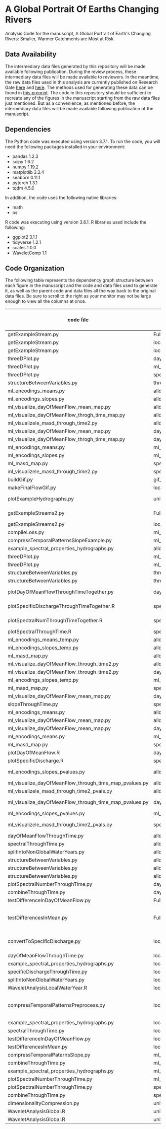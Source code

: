 # A Global Portrait Of Earths Changing Rivers
Analysis Code for the manuscript, A Global Portrait of Earth's Changing Rivers: Smaller, Warmer Catchments are Most at Risk.

## Data Availability

The intermediary data files generated by this repository will be made available following publication. During the review process, these intermediary data files will be made available to reviewers. In the meantime, the raw data files used in this analysis are currently published on Research Gate [here](https://doi.org/10.13140/RG.2.2.31696.84487) and [here](https://doi.org/10.13140/RG.2.2.24985.95842). The methods used for generating these data can be found in [this preprint](https://doi.org/10.1002/essoar.10507854.1). The code in this repository should be sufficient to recreate any of the figures in the manuscript starting from the raw data files just mentioned. But as a convenience, as mentioned before, the intermediary data files will be made available following publication of the manuscript. 

## Dependencies

The Python code was executed using version 3.7.1. To run the code, you will need the following packages installed in your environment:

- pandas 1.2.3
- scipy 1.6.2
- numpy 1.19.2
- matplotlib 3.3.4
- seaborn 0.11.1
- pytorch 1.3.1
- tqdm 4.5.0

In addition, the code uses the following native libraries:
- math
- os


R code was executing using version 3.6.1. R libraries used include the following:
- ggplot2 3.1.1
- tidyverse 1.2.1
- scales 1.0.0
- WaveletComp 1.1


## Code Organization

The following table represents the dependency graph structure between each figure in the manuscript and the code and data files used to generate it, as well as the parent code and data files all the way back to the original data files. Be sure to scroll to the right as your monitor may not be large enough to view all the columns at once.

code file | input file | output file | figure produced (if any) | Notes
-------------- | ---- | -------- | ------ | -----
getExampleStream.py | FullDatabase.csv |  | 1 | all panels
getExampleStream.py | localWaterYear |  |  |
getExampleStream.py | localWaterYearSpectralDecomposition |  |  |
threeDPlot.py | day_of_mean_flow_vs_size.csv |  | 2 | All frames
threeDPlot.py | ml_slope_encodings1.csv |  | 2 |
threeDPlot.py | specific_discharge_vs_size.csv |  | 2 |
structureBetweenVariables.py | throughTimeCombined.csv |  | 3 | All frames
ml_encodings_means.py | alldata.csv |  | 4 |
ml_encodings_slopes.py  | alldata.csv |  | 4 |
ml_visualize_dayOfMeanFlow_mean_map.py | alldata.csv |  | 4 |
ml_visualize_dayOfMeanFlow_throgh_time_map.py | alldata.csv |  | 4 |
ml_visualizele_masd_through_time2.py | alldata.csv |  | 4 |
ml_visualize_dayOfMeanFlow_mean_map.py | dayOfMeanFlowThroughTime.csv |  | 4 | Panel D
ml_visualize_dayOfMeanFlow_throgh_time_map.py | dayOfMeanFlowThroughTime.csv |  | 4 | Panel C
ml_encodings_means.py | ml_slope_encodings1.csv |  | 4 | Panel F
ml_encodings_slopes.py  | ml_slope_encodings1.csv |  | 4 | Panel E
ml_masd_map.py | specific_discharge_vs_size.csv |  | 4 | Panel B
ml_visualizele_masd_through_time2.py | specific_discharge_vs_size.csv |  | 4 | Panel A
buildGif.py | gif_figures |  | movie1 |
makeFinalFlowGif.py | localWaterYear | gif_figures |  |
plotExampleHydrographs.py | universallyAligned_powersTranspose.csv |  | S1 | Panels b and d
getExampleStreams2.py | FullDatabase.csv |  | S1 | Panels a and c
getExampleStreams2.py | localWaterYear |  |  |
compileLoss.py | ml_exampleXslope_encodings_loss_.csv |  | S2 |
compressTemporalPatternsSlopeExample.py | ml_all_years_data_separate.csv | ml_exampleXslope_encodings_loss_.csv | S3 |
example_spectral_properties_hydrographs.py | alldata.csv |  | S4 | All frames
threeDPlot.py | ml_encodings_1.csv |  | S5 | All frames
threeDPlot.py | ml_encodings_1.csv |  | S6 | All frames
structureBetweenVariables.py | throughTimeCombined.csv |  | S7 | All frames
structureBetweenVariables.py | throughTimeCombined.csv |  | S8 | All frames
plotDayOfMeanFlowThroughTimeTogether.py | dayOfMeanFlowThroughTime.csv |  | S9 | "Panels D, E, and F"
plotSpecificDischargeThroughTimeTogether.R | specificDischargeThroughTime.csv |  | S9 | "Panels A, B, and C"
plotSpectralNumThroughTimeTogether.R | spectralNumber_acrossTime.csv |  | S9 | "Panels G, H, and I"
plotSpectralThroughTime.R | spectralPowersThroughTime.csv |  | S10 |
ml_encodings_means_temp.py | alldata.csv |  | S11 | Panel C
ml_encodings_slopes_temp.py | alldata.csv |  | S11 | Panel F
ml_masd_map.py | alldata.csv |  | S11 |
ml_visualize_dayOfMeanFlow_through_time2.py | alldata.csv |  | S11 |
ml_visualize_dayOfMeanFlow_through_time2.py | dayOfMeanFlowThroughTime.csv |  | S11 | Panel E
ml_encodings_slopes_temp.py | ml_slope_encodings1.csv |  | S11 |
ml_masd_map.py | specific_discharge_vs_size.csv |  | S11 | Panel A
ml_visualize_dayOfMeanFlow_mean_map.py | dayOfMeanFlowThroughTime.csv |  | S11 | Panel B
slopeThroughTime.py | specific_discharge_vs_size.csv |  | S11 | Panel D
ml_encodings_means.py | alldata.csv |  | S12 |
ml_visualize_dayOfMeanFlow_mean_map.py | alldata.csv |  | S12 |
ml_visualize_dayOfMeanFlow_mean_map.py | dayOfMeanFlowThroughTime.csv |  | S12 | Panel B
ml_encodings_means.py | ml_slope_encodings1.csv |  | S12 | Panel C
ml_masd_map.py | specific_discharge_vs_size.csv |  | S12 | Panel A
plotDayOfMeanFlow.R | day_of_mean_flow_vs_size.csv |  | S13 | Panel B
plotSpecificDischarge.R  | specific_discharge_vs_size.csv |  | S13 | Panel A
ml_encodings_slopes_pvalues.py | alldata.csv |  | S14 | Panels E and F
ml_visualize_dayOfMeanFlow_through_time_map_pvalues.py | alldata.csv |  | S14 |
ml_visualizele_masd_through_time2_pvals.py | alldata.csv |  | S14 |
ml_visualize_dayOfMeanFlow_through_time_map_pvalues.py | dayOfMeanFlowThroughTime.csv |  | S14 | Panels C and D
ml_encodings_slopes_pvalues.py | ml_slope_encodings1.csv |  | S14 |
ml_visualizele_masd_through_time2_pvals.py | specific_discharge_vs_size.csv |  | S14 | panels A and B
dayOfMeanFlowThroughTime.py | alldata.csv | dayOfMeanFlowThroughTime.csv |  |
spectralThroughTime.py | alldata.csv | spectralPowersThroughTime.csv |  |
splitIntoNonGlobalWaterYears.py | alldata.csv | localWaterYear |  |
structureBetweenVariables.py | alldata_hemisphereCorrected.csv |  |  |
structureBetweenVariables.py | alldata_hemisphereCorrected.csv |  |  |
structureBetweenVariables.py | alldata_hemisphereCorrected.csv |  |  |
plotSpectralNumberThroughTime.py | day_of_mean_flow_vs_size.csv | spectralNumber_acrossTime.csv |  |
combineThroughTime.py | dayOfMeanFlowThroughTime.csv | throughTimeCombined.csv |  |
testDifferenceInDayOfMeanFlow.py | FullDatabase.csv | day_of_mean_flow_vs_size.csv |  |
testDifferencesInMean.py | FullDatabase.csv | specific_discharge_vs_size.csv |  | Convert discharge to specific disharge data
convertToSpecificDischarge.py | localWaterYear | localWaterYear |  | converts to specific discharge
dayOfMeanFlowThroughTime.py | localWaterYear | dayOfMeanFlowThroughTime.csv |  |
example_spectral_properties_hydrographs.py | localWaterYear |  |  |
specificDischargeThroughTime.py | localWaterYear | specificDischargeThroughTime.csv |  |
splitIntoNonGlobalWaterYears.py | localWaterYear | universallyAlignedGlobalFlow_DailyQ2_column.csv |  |
WaveletAnalysisLocalWaterYear.R | localWaterYear | localWaterYearSpectralDecomposition |  |
compressTemporalPatternsPreprocess.py | localWaterYearSpectralDecomposition | ml_all_years_data_separate.csv |  | create dataset for dimensionality compression
example_spectral_properties_hydrographs.py | localWaterYearSpectralDecomposition |  |  |
spectralThroughTime.py | localWaterYearSpectralDecomposition | spectralPowersThroughTime.csv |  |
testDifferenceInDayOfMeanFlow.py | localWaterYearSpectralDecomposition | day_of_mean_flow_vs_size.csv |  |
testDifferencesInMean.py | localWaterYearSpectralDecomposition | specific_discharge_vs_size.csv |  |
compressTemporalPaternsSlope.py | ml_all_years_data_separate.csv | ml_slope_encodings1.csv |  |
combineThroughTime.py | ml_slope_encodings1.csv | throughTimeCombined.csv |  |
example_spectral_properties_hydrographs.py | ml_slope_encodings1.csv |  |  |
plotSpectralNumberThroughTime.py | ml_slope_encodings1.csv | spectralNumber_acrossTime.csv |  |
plotSpectralNumberThroughTime.py | specific_discharge_vs_size.csv | spectralNumber_acrossTime.csv |  |
combineThroughTime.py | specificDischargeThroughTime.csv | throughTimeCombined.csv |  |
dimensionalityCompression.py | universallyAligned_powers.csv | ml_encodings1.csv |  |
WaveletAnalysisGlobal.R | universallyAlignedGlobalFlow_DailyQ2_column.csv | universallyAligned_powers.csv |  |
WaveletAnalysisGlobal.R | universallyAlignedGlobalFlow_DailyQ2_column.csv | universallyAligned_powersTranspose.csv |  |
